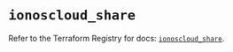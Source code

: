# `ionoscloud_share`

Refer to the Terraform Registry for docs: [`ionoscloud_share`](https://registry.terraform.io/providers/ionos-cloud/ionoscloud/6.7.11/docs/resources/share).
